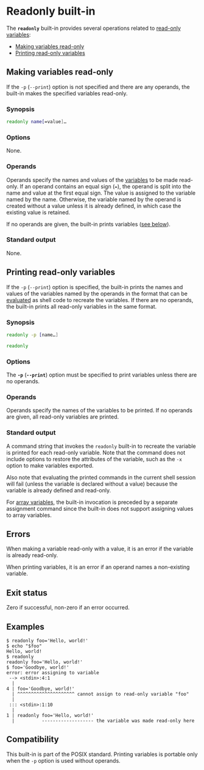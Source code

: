 # Readonly built-in

The **`readonly`** built-in provides several operations related to [read-only variables](../language/parameters/variables.md#read-only-variables):

- [Making variables read-only](#making-variables-read-only)
- [Printing read-only variables](#printing-read-only-variables)
<!--
- [Making functions read-only](#making-functions-read-only)
- [Printing read-only functions](#printing-read-only-functions)
-->

## Making variables read-only

If the `-p` (`--print`)<!-- TODO: or `-f` (`--functions`) --> option is not specified and there are any operands, the built-in makes the specified variables read-only.

### Synopsis

```sh
readonly name[=value]…
```

### Options

None.

### Operands

Operands specify the names and values of the [variables] to be made read-only. If an operand contains an equal sign (`=`), the operand is split into the name and value at the first equal sign. The value is assigned to the variable named by the name. Otherwise, the variable named by the operand is created without a value unless it is already defined, in which case the existing value is retained.

If no operands are given, the built-in prints variables ([see below](#printing-read-only-variables)).

### Standard output

None.

## Printing read-only variables

If the `-p` (`--print`) option is specified<!-- TODO: and the `-f` (`--functions`) option is not specified -->, the built-in prints the names and values of the variables named by the operands in the format that can be [evaluated](eval.md) as shell code to recreate the variables. If there are no operands<!-- TODO: and the `-f` (`--functions`) option is not specified-->, the built-in prints all read-only variables in the same format.

### Synopsis

```sh
readonly -p [name…]
```

```sh
readonly
```

### Options

The **`-p`** (**`--print`**) option must be specified to print variables unless there are no operands.

### Operands

Operands specify the names of the variables to be printed. If no operands are given, all read-only variables are printed.

### Standard output

A command string that invokes the `readonly` built-in to recreate the variable is printed for each read-only variable. Note that the command does not include options to restore the attributes of the variable, such as the `-x` option to make variables exported.

Also note that evaluating the printed commands in the current shell session will fail (unless the variable is declared without a value) because the variable is already defined and read-only.

For [array variables](../language/parameters/variables.md#arrays), the built-in invocation is preceded by a separate assignment command since the built-in does not support assigning values to array variables.

<!-- TODO
## Making functions read-only

If the `-f` (`--functions`) option is specified, the built-in makes the specified functions read-only.

### Synopsis

```sh
readonly -f name…
```

### Options

The **`-f`** (**`--functions`**) option must be specified to make functions
read-only.

### Operands

Operands specify the names of the functions to be made read-only.

### Standard output

None.

## Printing read-only functions

If the `-f` (`--functions`) and `-p` (`--print`) options are specified, the built-in prints the attributes and definitions of the shell functions named by the operands in the format that can be [evaluated](crate::eval) as shell code to recreate the functions. If there are no operands and the `-f` (`--functions`) option is specified, the built-in prints all read-only functions in the same format.

### Synopsis

```sh
readonly -fp [name…]
```

```sh
readonly -f
```

### Options

The **`-f`** (**`--functions`**) and **`-p`** (**`--print`**) options must be specified to print functions. The `-p` option may be omitted if there are no operands.

### Operands

Operands specify the names of the functions to be printed. If no operands are given, all read-only functions are printed.

### Standard output

A command string of a function definition command is printed for each function, followed by a simple command invoking the `readonly` built-in to make the function read-only.

Note that executing the printed commands in the current context will fail because the function is already defined and read-only.
-->

## Errors

When making a variable read-only with a value, it is an error if the variable is already read-only.

<!-- TODO: It is an error to specify a non-existing function for making it read-only. -->

When printing variables<!-- TODO: or functions -->, it is an error if an operand names a non-existing variable<!-- TODO: or function -->.

## Exit status

Zero if successful, non-zero if an error occurred.

## Examples

```shell
$ readonly foo='Hello, world!'
$ echo "$foo"
Hello, world!
$ readonly
readonly foo='Hello, world!'
$ foo='Goodbye, world!'
error: error assigning to variable
 --> <stdin>:4:1
  |
4 | foo='Goodbye, world!'
  | ^^^^^^^^^^^^^^^^^^^^^ cannot assign to read-only variable "foo"
  |
 ::: <stdin>:1:10
  |
1 | readonly foo='Hello, world!'
  |          ------------------- the variable was made read-only here
```

## Compatibility

This built-in is part of the POSIX standard. Printing variables is portable only when the `-p` option is used without operands. <!-- TODO: Operations on functions with the `-f` option are non-portable extensions. -->

[variables]: ../language/parameters/variables.md
